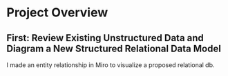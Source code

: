 # Project Overview 

## First: Review Existing Unstructured Data and Diagram a New Structured Relational Data Model
I made an entity relationship in Miro to visualize a proposed relational db. 

